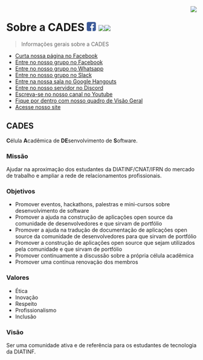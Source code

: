 <img src="https://avatars1.githubusercontent.com/u/33847721" align="right">

# Sobre a CADES [<img width="24" src="https://raw.githubusercontent.com/edent/SuperTinyIcons/master/images/svg/facebook.svg?sanitize=true">](https://www.facebook.com/cadesifrn/) [<img width="24" src="https://upload.wikimedia.org/wikipedia/commons/thumb/6/6b/WhatsApp.svg/2000px-WhatsApp.svg.png">](https://bit.ly/cades-wpp)[<img width="24" src="https://png.icons8.com/color/1600/slack.png">](https://bit.ly/cades-slack)

> Informações gerais sobre a CADES

* [Curta nossa página no Facebook](https://www.facebook.com/cadesifrn/)
* [Entre no nosso grupo no Facebook](https://www.facebook.com/groups/1179653102165682)
* [Entre no nosso grupo no Whatsapp](https://bit.ly/cades-wpp)
* [Entre no nosso grupo no Slack](https://bit.ly/cades-slack)
* [Entre na nossa sala no Google Hangouts](http://bit.ly/cades-hangouts)
* [Entre no nosso servidor no Discord](http://bit.ly/cades-discord)
* [Escreva-se no nosso canal no Youtube](https://bit.ly/cades-youtube)
* [Fique por dentro com nosso quadro de Visão Geral](http://bit.ly/cades-quadro)
* [Acesse nosso site](https://cades.natal.br/)

## CADES

**C**élula **A**cadêmica de **DE**senvolvimento de **S**oftware.

### Missão

Ajudar na aproximação dos estudantes da DIATINF/CNAT/IFRN do mercado de trabalho e ampliar a rede de relacionamentos profissionais.

### Objetivos

- Promover eventos, hackathons, palestras e mini-cursos sobre desenvolvimento de software
- Promover a ajuda na construção de aplicações open source da comunidade de desenvolvedores e que sirvam de portfólio
- Promover a ajuda na tradução de documentação de aplicações open source da comunidade de desenvolvedores para que sirvam de portfólio
- Promover a construção de aplicações open source que sejam utilizados pela comunidade e que sirvam de portfólio
- Promover continuamente a discussão sobre a própria célula acadêmica
- Promover uma contínua renovação dos membros

### Valores

- Ética
- Inovação
- Respeito
- Profissionalismo
- Inclusão

### Visão

Ser uma comunidade ativa e de referência para os estudantes de tecnologia da DIATINF.
